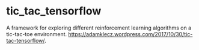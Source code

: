 # tic_tac_tensorflow

A framework for exploring different reinforcement learning algorithms on a tic-tac-toe environment.
https://adamklecz.wordpress.com/2017/10/30/tic-tac-tensorflow/.
